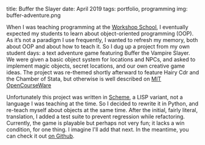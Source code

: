 title: Buffer the Slayer
date: April 2019
tags: portfolio, programming
img: buffer-adventure.png

When I was teaching programming at the [Workshop School](https://www.workshopschool.org/), I eventually expected my students to learn about object-oriented programming (OOP). As it’s not a paradigm I use frequently, I wanted to refresh my memory, both about OOP and about how to teach it. So I dug up a project from my own student days: a text adventure game featuring Buffer the Vampire Slayer. We were given a basic object system for locations and NPCs, and asked to implement magic objects, secret locations, and our own creative game ideas. The project was re-themed shortly afterward to feature Hairy Cdr and the Chamber of Stata, but otherwise is well described on [MIT OpenCourseWare](https://ocw.mit.edu/courses/electrical-engineering-and-computer-science/6-001-structure-and-interpretation-of-computer-programs-spring-2005/projects/st05project4.pdf)

Unfortunately this project was written in [Scheme](https://groups.csail.mit.edu/mac/projects/scheme/), a LISP variant, not a language I was teaching at the time. So I decided to rewrite it in Python, and re-teach myself about objects at the same time. After the initial, fairly literal, translation, I added a test suite to prevent regression while refactoring. Currently, the game is playable but perhaps not very fun; it lacks a win condition, for one thing. I imagine I'll add that next. In the meantime, you can check it out [on Github](https://github.com/christalee/buffer-adventure).
